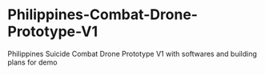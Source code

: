 # Philippines-Combat-Drone-Prototype-V1
Philippines Suicide Combat Drone Prototype V1 with softwares and building plans for demo 
